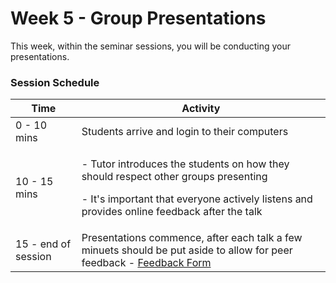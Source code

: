 # Week 5 -  Group Presentations

This week, within the seminar sessions, you will be conducting your
presentations.  

 

### Session Schedule 	

| Time | Activity   |                                              
|-------------------|----------------------------------------------|
|0 - 10 mins        | Students arrive and login to their computers |
|10 - 15 mins       |  <p> - Tutor introduces the students on how they should respect other groups presenting </p> <p> - It's important that everyone actively listens and provides online feedback after the talk </p>
|15 - end of session |Presentations commence, after each talk a few minuets should be put aside to allow for peer feedback - [Feedback Form](https://forms.office.com/Pages/ResponsePage.aspx?id=zeSE1hpJd0W_M1RkeNcuPITCqRnUo_JIv0SXGnYdArdUOVlWV1U0QUgyWUNEMzVQR0wyN0FRUjRaNC4u)|

